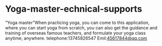 # Yoga-master-echnical-supports
“Yoga master”When practicing yoga, you can come to this application, where you can start yoga from scratch, you can also get the guidance and training of overseas famous teachers, and formulate your yoga class anytime, anywhere.
telephone:13745826547 Emil:45617844@qq.com
